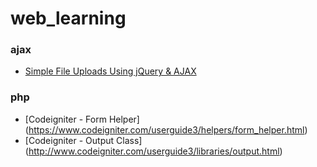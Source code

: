 # web_learning
### ajax
  * [Simple File Uploads Using jQuery & AJAX](https://abandon.ie/notebook/simple-file-uploads-using-jquery-ajax)

### php
  * [Codeigniter - Form Helper] (https://www.codeigniter.com/userguide3/helpers/form_helper.html)
  * [Codeigniter - Output Class] (http://www.codeigniter.com/userguide3/libraries/output.html)
